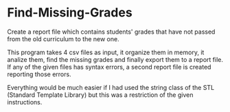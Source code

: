 # Find-Missing-Grades
Create a report file which contains students' grades that have not passed from the old curriculum to the new one.

This program takes 4 csv files as input, it organize them in memory, it analize them, find the missing grades and finally export them to a report file. If any of the given files has syntax errors, a second report file is created reporting those errors.

Everything would be much easier if I had used the string class of the STL (Standard Template Library) but this was a restriction of the given instructions.
